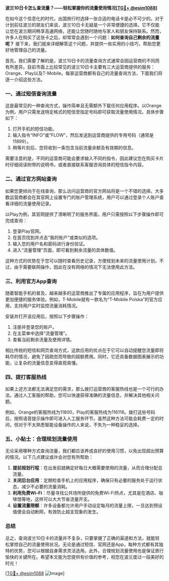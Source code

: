 **波兰10日卡怎么查流量？——轻松掌握你的流量使用情况[[TG💪+ @esim1088](https://t.me/s/esim1088)]**

在如今这个信息化的时代，出国旅行时选择一张合适的电话卡是必不可少的。对于计划前往波兰的朋友们来说，波兰10日卡无疑是一个非常便捷的选择。它不仅能让您在波兰期间畅享高速网络，还能让您随时随地与家人和朋友保持联系。然而，许多人在购买了这张卡之后，却常常会遇到一个问题：**如何查询自己剩余的流量呢？** 接下来，我们就来详细解答这个问题，并提供一些实用的小技巧，帮助您更好地管理自己的流量。

首先，我们需要了解的是，波兰10日卡的流量查询方式通常会因运营商的不同而有所差异。目前市面上比较常见的波兰10日卡主要有三大运营商提供的服务：Orange、Play以及T-Mobile。每家运营商都有自己的流量查询方法，下面我们将逐一介绍这些方法。

### **一、通过短信查询流量**
这是最常见的一种查询方式，操作简单且无需额外下载任何应用程序。以Orange为例，用户只需发送特定格式的短信至指定号码即可获取流量使用情况。具体步骤如下：

1. 打开手机的短信功能。
2. 输入指令“INFO”或“FLOW”，然后发送到运营商提供的专用号码（通常是11899）。
3. 稍等片刻后，您将收到一条包含当前流量余额及有效期的信息。

需要注意的是，不同的运营商可能会要求输入不同的指令，因此建议您在购买卡片时仔细阅读附带的说明书，或者直接联系客服咨询具体的短信指令内容。

### **二、通过官方网站查询**
如果您更倾向于在线查询，那么访问运营商的官方网站将是一个不错的选择。大多数运营商都会在其官网上设置专门的账户管理系统，用户可以通过登录个人账户查看详细的流量使用记录。

以Play为例，其官网提供了清晰明了的服务界面，用户只需按照以下步骤操作即可完成查询：
1. 登录Play官网。
2. 在首页找到并点击“我的账户”或类似的选项。
3. 输入您的用户名和密码进行身份验证。
4. 进入“流量管理”页面，即可看到剩余流量的具体数值。

这种方式的优势在于您可以随时查看历史记录，方便规划未来的流量使用计划。不过，由于需要联网操作，因此在没有网络的情况下无法使用此方法。

### **三、利用官方App查询**
随着智能手机的普及，越来越多的运营商推出了专属的应用程序，旨在为用户提供更加便捷的服务体验。例如，T-Mobile就有一款名为“T-Mobile Polska”的官方应用，支持用户实时监控流量消耗情况。

安装并打开该应用后，按照以下步骤操作：
1. 注册并登录您的账户。
2. 在主菜单中选择“流量管理”。
3. 查看当前剩余流量及使用详情。

相比传统的短信和网页查询方式，这款应用的优点在于它可以自动提醒您流量即将耗尽的情况，避免了因疏忽而导致的超额费用。同时，它还具备数据图表展示的功能，让复杂的流量信息变得直观易懂。

### **四、拨打客服热线**
如果上述方法都无法满足您的需求，那么拨打运营商的客服热线也是一个可行的办法。通过人工客服的帮助，您可以快速获得准确的流量信息，并解决其他相关问题。

例如，Orange的客服热线为11800，Play的客服热线为116116。拨打这些号码后，按照语音提示操作即可进入人工服务环节。虽然这种方法可能会耗费一定的时间，但对于不太熟悉智能设备操作的人来说，不失为一种稳妥的选择。

### **五、小贴士：合理规划流量使用**
无论采用哪种方式查询流量，我们都应该养成良好的使用习惯，以免出现超出预算的情况。以下几点建议或许会对您有所帮助：
1. **提前规划行程**：在出发前就确定好每日大概需要使用的流量，从而合理分配总流量。
2. **关闭后台应用**：定期检查手机上的应用程序，确保只有必要的服务处于运行状态，减少不必要的流量消耗。
3. **利用免费Wi-Fi**：尽量寻找公共场所提供的免费Wi-Fi热点，尤其是在酒店、咖啡馆等地，这样可以大大节省流量开支。
4. **设置流量限额**：许多设备都允许用户手动设定每月的流量上限，一旦达到预设值便会自动断网，有效防止超支现象的发生。

### **总结**
总之，查询波兰10日卡的流量并不复杂，只要掌握了正确的渠道和方法，就能轻松掌控自己的流量使用状况。无论是通过短信、官网还是App，每种方式都有其独特的优势，您可以根据自身需求灵活选用。此外，合理规划流量使用也是保证旅行愉快的关键所在。希望本文能为您提供有价值的参考，祝您在波兰度过一段美好的时光！

[[TG💪+ @esim1088](https://t.me/s/esim1088) ![Image](https://i.postimg.cc/4NQfJmqS/Snipaste-2025-05-13-00-14-12.png)]